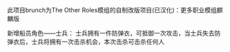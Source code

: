 
此项目brunch为The Other Roles模组的自制改版项目(已汉化)：更多职业模组麒麟版

新增船员角色——士兵：
士兵拥有一件防弹衣，可抵御一次攻击，当士兵失去防弹衣后，士兵将拥有一次击杀机会，本次击杀可击杀任何人

